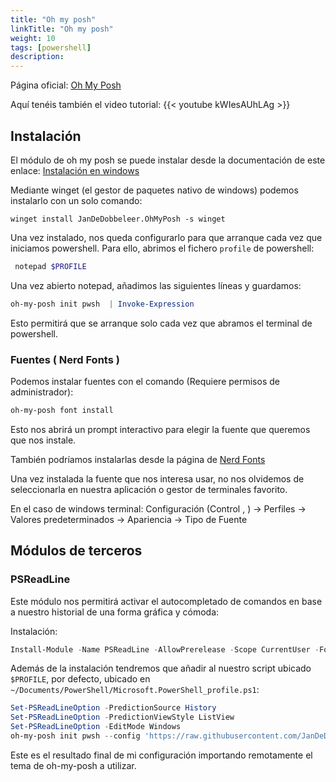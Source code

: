 ```yaml
---
title: "Oh my posh"
linkTitle: "Oh my posh"
weight: 10 
tags: [powershell]
description:  
---
```


Página oficial: [Oh My Posh](https://ohmyposh.dev/)

Aquí tenéis también el video tutorial:
{{< youtube kWIesAUhLAg >}} 

## Instalación 
El módulo de oh my posh se puede instalar desde la documentación de este enlace:
[Instalación en windows](https://ohmyposh.dev/docs/installation/windows)

Mediante winget (el gestor de paquetes nativo de windows) podemos instalarlo con un solo comando:
``` 
winget install JanDeDobbeleer.OhMyPosh -s winget
```

Una vez instalado, nos queda configurarlo para que arranque cada vez que iniciamos powershell. Para ello,
abrimos el fichero `profile` de powershell:
``` powershell
 notepad $PROFILE
```

Una vez abierto notepad, añadimos las siguientes líneas y guardamos:
``` powershell
oh-my-posh init pwsh  | Invoke-Expression
```

Esto permitirá que se arranque solo cada vez que abramos el terminal de powershell.

### Fuentes ( Nerd Fonts )
Podemos instalar fuentes con el comando (Requiere permisos de administrador):
``` powershell
oh-my-posh font install
```
Esto nos abrirá un prompt interactivo para elegir la fuente que queremos que nos instale.

También podríamos instalarlas desde la página de [Nerd Fonts](https://www.nerdfonts.com/)

Una vez instalada la fuente que nos interesa usar, no nos olvidemos de seleccionarla en nuestra aplicación o gestor de terminales favorito.

En el caso de windows terminal: Configuración (Control , ) -> Perfiles -> Valores predeterminados -> Apariencia -> Tipo de Fuente


## Módulos de terceros

### PSReadLine 
Este módulo nos permitirá activar el autocompletado de comandos en base a nuestro historial de una forma gráfica y cómoda:

Instalación:
``` powershell
Install-Module -Name PSReadLine -AllowPrerelease -Scope CurrentUser -Force -SkipPublisherCheck
```

Además de la instalación tendremos que añadir al nuestro script ubicado `$PROFILE`, por defecto, ubicado en `~/Documents/PowerShell/Microsoft.PowerShell_profile.ps1`:
``` powershell
Set-PSReadLineOption -PredictionSource History
Set-PSReadLineOption -PredictionViewStyle ListView
Set-PSReadLineOption -EditMode Windows
oh-my-posh init pwsh --config 'https://raw.githubusercontent.com/JanDeDobbeleer/oh-my-posh/main/themes/material.omp.json' | Invoke-Expression
```
Este es el resultado final de mi configuración importando remotamente el tema de oh-my-posh a utilizar.
